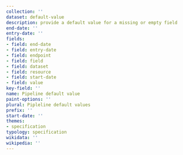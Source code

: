 ```yaml
---
collection: ''
dataset: default-value
description: provide a default value for a missing or empty field
end-date: ''
entry-date: ''
fields:
- field: end-date
- field: entry-date
- field: endpoint
- field: field
- field: dataset
- field: resource
- field: start-date
- field: value
key-field: ''
name: Pipeline default value
paint-options: ''
plural: Pipleline default values
prefix: ''
start-date: ''
themes:
- specification
typology: specification
wikidata: ''
wikipedia: ''
---
```

